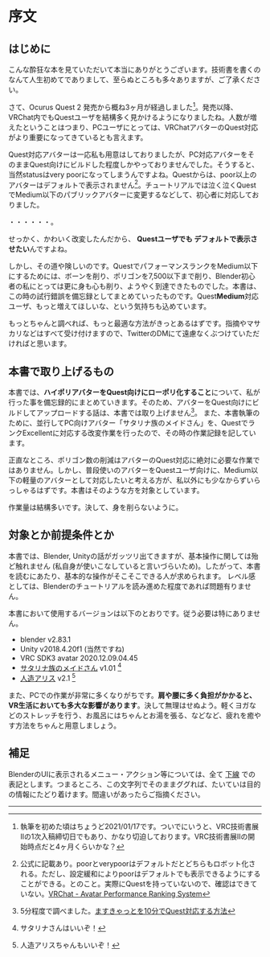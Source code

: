 # 序文

## はじめに

こんな酔狂な本を見ていただいて本当にありがとうございます。技術書を書くのなんて人生初めてでありまして、至らぬところも多々ありますが、ご了承ください。

さて、Ocurus Quest 2 発売から概ね3ヶ月が経過しました[^0-1]。発売以降、VRChat内でもQuestユーザを結構多く見かけるようになりましたね。人数が増えたということはつまり、PCユーザにとっては、VRChatアバターのQuest対応がより重要になってきているとも言えます。

Quest対応アバターは一応私も用意はしておりましたが、PC対応アバターをそのままQuest向けにビルドした程度しかやっておりませんでした。そうすると、当然statusはvery poorになってしまうんですよね。Questからは、poor以上のアバターはデフォルトで表示されません[^0-2]。チュートリアルでは泣く泣くQuestでMedium以下のパブリックアバターに変更するなどして、初心者に対応しておりました。


・・・・・・。

せっかく、かわいく改変したんだから、 **Questユーザでも デフォルトで表示させたい**んですよね。

しかし、その道や険しいのです。QuestでパフォーマンスランクをMedium以下にするためには、ボーンを削り、ポリゴンを7,500以下まで削り、Blender初心者の私にとっては更に身も心も削り、ようやく到達できたものでした。本書は、この時の試行錯誤を備忘録としてまとめていったものです。Quest**Medium**対応ユーザ、もっと増えてほしいな、という気持ちも込めています。

もっとちゃんと調べれば、もっと最適な方法がきっとあるはずです。指摘やマサカリなどはすべて受け付けますので、TwitterのDMにて遠慮なくぶつけていただければと思います。


[^0-1]: 執筆を初めた頃はちょうど2021/01/17です。ついでにいうと、VRC技術書展IIの1次入稿締切日でもあり、かなり切迫しております。VRC技術書展IIの開始時点だと4ヶ月くらいかな？
[^0-2]: 公式に記載あり。poorとverypoorはデフォルトだとどちらもロボット化される。ただし、設定緩和によりpoorはデフォルトでも表示できるようにすることができる。とのこと。実際にQuestを持っていないので、確認はできていない。[VRChat - Avatar Performance Ranking System](https://docs.vrchat.com/docs/avatar-performance-ranking-system)

## 本書で取り上げるもの

本書では、**ハイポリアバターをQuest向けにローポリ化すること**について、私が行った事を備忘録的にまとめていきます。そのため、アバターをQuest向けにビルドしてアップロードする話は、本書では取り上げません[^0-3]。
また、本書執筆のために、並行してPC向けアバター「サタリナ族のメイドさん」を、QuestでランクExcellentに対応する改変作業を行ったので、その時の作業記録を記しています。

正直なところ、ポリゴン数の削減はアバターのQuest対応に絶対に必要な作業ではありません。しかし、普段使いのアバターをQuestユーザ向けに、Medium以下の軽量のアバターとして対応したいと考える方が、私以外にも少なからずいらっしゃるはずです。本書はそのような方を対象としています。

作業量は結構多いです。決して、身を削らないように。

[^0-3]: 5分程度で調べました。[ますきゃっとを10分でQuest対応する方法](https://docs.google.com/document/d/1H62CbygqgQJvLGSQ6o7b9zq0boQNLiuURYTkSOJOqeo/edit)

## 対象とか前提条件とか

本書では、Blender, Unityの話がガッツリ出てきますが、基本操作に関しては殆ど触れません (私自身が使いこなしていると言いづらいため)。したがって、本書を読むにあたり、基本的な操作がそこそこできる人が求められます。
レベル感としては、Blenderのチュートリアルを読み進めた程度であれば問題有りません。

本書において使用するバージョンは以下のとおりです。従う必要は特にありません。

- blender v2.83.1
- Unity v2018.4.20f1 (当然ですね)
- VRC SDK3 avatar 2020.12.09.04.45
- [サタリナ族のメイドさん](https://booth.pm/ja/items/2589069) v1.01 [^0-4]
- [人造アリス](https://booth.pm/ja/items/1535711) v2.1 [^0-5]

また、PCでの作業が非常に多くなりがちです。**肩や腰に多く負担がかかると、VR生活においても多大な影響があります**。決して無理はせぬよう。軽くヨガなどのストレッチを行う、お風呂にはちゃんとお湯を張る、などなど、疲れを癒やす方法をちゃんと用意しましょう。


[^0-4]: サタリナさんはいいぞ！
[^0-5]: 人造アリスちゃんもいいぞ！


## 補足

BlenderのUIに表示されるメニュー・アクション等については、全て <u>下線</u> での表記とします。つまるところ、この文字列でそのままググれば、たいていは目的の情報にたどり着けます。間違いがあったらご指摘ください。

---
<div style="page-break-before:always"/>